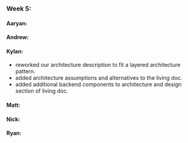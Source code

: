 ### Week 5:
#### Aaryan:


#### Andrew:

#### Kylan:
- reworked our architecture description to fit a layered architecture pattern.
- added architecture assumptions and alternatives to the living doc.
- added additional backend components to architecture and design section of living doc. 

#### Matt:

#### Nick:

#### Ryan:

